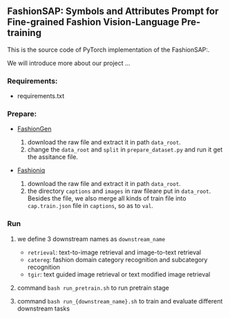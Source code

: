 ## FashionSAP: Symbols and Attributes Prompt for Fine-grained Fashion Vision-Language Pre-training

This is the source code of PyTorch implementation of the FashionSAP:. 

We will introduce more about our project ...

### Requirements:
* requirements.txt

### Prepare:

* [FashionGen](https://arxiv.org/abs/1806.08317)

    1. download the raw file and extract it in path `data_root`.
    2. change the `data_root` and `split` in `prepare_dataset.py` and run it get the assitance file.

* [Fashioniq](https://arxiv.org/abs/1905.12794)
    
    1. download the raw file and extract it in path `data_root`.
    2. the directory `captions` and `images` in raw fileare put in `data_root`. Besides the file, we also merge all kinds of train file into `cap.train.json` file in `captions`, so as to `val`.

### Run
1. we define 3 downstream names as `downstream_name`

    * `retrieval`: text-to-image retrieval and image-to-text retrieval 
    * `catereg`: fashion domain category recognition and subcategory recognition
    * `tgir`:  text guided image retrieval or text modified image retrieval

1. command `bash run_pretrain.sh` to run pretrain stage
2. command `bash run_{downstream_name}.sh` to train and evaluate different downstream tasks



